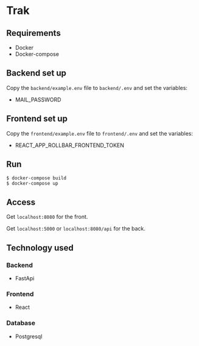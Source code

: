 # Trak

## Requirements

- Docker
- Docker-compose

## Backend set up

Copy the `backend/example.env` file to `backend/.env` and set the variables:

- MAIL_PASSWORD

## Frontend set up

Copy the `frontend/example.env` file to `frontend/.env` and set the variables:

- REACT_APP_ROLLBAR_FRONTEND_TOKEN

## Run

```
$ docker-compose build
$ docker-compose up
```

## Access

Get `localhost:8080` for the front.

Get `localhost:5000` or `localhost:8080/api` for the back.

## Technology used
###  Backend
- FastApi

### Frontend
- React

### Database
- Postgresql
